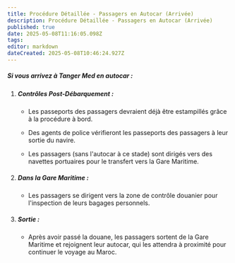```yaml
---
title: Procédure Détaillée - Passagers en Autocar (Arrivée)
description: Procédure Détaillée - Passagers en Autocar (Arrivée)
published: true
date: 2025-05-08T11:16:05.098Z
tags: 
editor: markdown
dateCreated: 2025-05-08T10:46:24.927Z
---
```


##### Si vous arrivez à Tanger Med en autocar :

  1. ##### **Contrôles Post-Débarquement :**

     *  Les passeports des passagers devraient déjà être estampillés grâce à la procédure à bord.

     *  Des agents de police vérifieront les passeports des passagers à leur sortie du navire.

     *  Les passagers \(sans l'autocar à ce stade\) sont dirigés vers des navettes portuaires pour le transfert vers la Gare Maritime.

  2. ##### **Dans la Gare Maritime :**

     *  Les passagers se dirigent vers la zone de contrôle douanier pour l'inspection de leurs bagages personnels.

  3. ##### **Sortie :** 
  		* Après avoir passé la douane, les passagers sortent de la Gare Maritime et rejoignent leur autocar, qui les attendra à proximité pour continuer le voyage au Maroc.